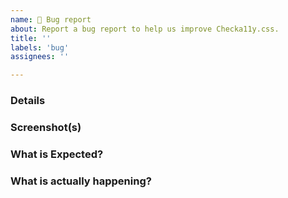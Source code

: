 ```yaml
---
name: 🐞 Bug report
about: Report a bug report to help us improve Checka11y.css.
title: ''
labels: 'bug'
assignees: ''

---
```


<!-- 🧡 Thanks for your time to make Checka11y.css better with your feedbacks 🧡

👍 A properly detailed bug report can save a LOT of time and help fixing issues as soon as possible.

A bug could be:
- An incorrectly implemented a11y check
- Syntax error
- Wrong CSS used
- Other (if you think you've found a different type of bug, please still raise it and we will review)
-->

### Details

<!-- Provide as much detail as you can with links that backup why this is a bug, why it's wrong and how we could fix it -->
<!-- If the bug is to do with browser and/or device, please provide details:
  - Browser and version
  - Operating system
 -->

### Screenshot(s)

<!-- Add screenshots if applicable -->

### What is Expected?


### What is actually happening?
